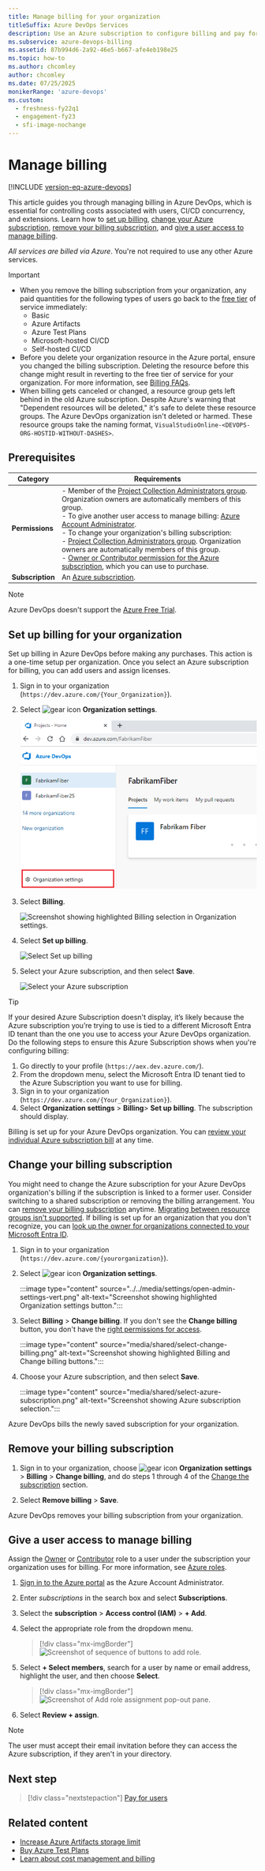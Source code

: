 ```yaml
---
title: Manage billing for your organization
titleSuffix: Azure DevOps Services
description: Use an Azure subscription to configure billing and pay for users, CI/CD concurrency, and extensions for Azure DevOps.
ms.subservice: azure-devops-billing
ms.assetid: 87b994d6-2a92-46e5-b667-afe4eb198e25
ms.topic: how-to
ms.author: chcomley
author: chcomley
ms.date: 07/25/2025
monikerRange: 'azure-devops'
ms.custom:
  - freshness-fy22q1
  - engagement-fy23
  - sfi-image-nochange
---
```


# Manage billing

[!INCLUDE [version-eq-azure-devops](../../includes/version-eq-azure-devops.md)]

This article guides you through managing billing in Azure DevOps, which is essential for controlling costs associated with users, CI/CD concurrency, and extensions. Learn how to [set up billing](#set-up-billing-for-your-organization), [change your Azure subscription](#change-your-billing-subscription), [remove your billing subscription](#remove-your-billing-subscription), and [give a user access to manage billing](#give-a-user-access-to-manage-billing).

*All services are billed via Azure*. You're not required to use any other Azure services.

> [!IMPORTANT]
> - When you remove the billing subscription from your organization, any paid quantities for the following types of users go back to the [free tier](billing-faq.yml) of service immediately:
>    - Basic
>    - Azure Artifacts
>    - Azure Test Plans
>    - Microsoft-hosted CI/CD
>    - Self-hosted CI/CD
> - Before you delete your organization resource in the Azure portal, ensure you changed the billing subscription. Deleting the resource before this change might result in reverting to the free tier of service for your organization. For more information, see [Billing FAQs](billing-faq.yml#azure-portal-integration).
> - When billing gets canceled or changed, a resource group gets left behind in the old Azure subscription. Despite Azure's warning that "Dependent resources will be deleted," it's safe to delete these resource groups. The Azure DevOps organization isn't deleted or harmed. These resource groups take the naming format, `VisualStudioOnline-<DEVOPS-ORG-HOSTID-WITHOUT-DASHES>`.

## Prerequisites

| Category | Requirements |
|--------------|-------------|
|**Permissions**| - Member of the [Project Collection Administrators group](../security/look-up-project-collection-administrators.md). Organization owners are automatically members of this group.<br> - To give another user access to manage billing: [Azure Account Administrator](/azure/cost-management-billing/manage/add-change-subscription-administrator).<br>- To change your organization's billing subscription:<br>- [Project Collection Administrators group](../security/look-up-project-collection-administrators.md). Organization owners are automatically members of this group.<br>- [Owner or Contributor permission for the Azure subscription](set-up-billing-for-your-organization-vs.md#give-a-user-access-to-manage-billing), which you can use to purchase.  |
|**Subscription**| An [Azure subscription](https://azure.microsoft.com/pricing/purchase-options/).|

> [!NOTE]
> Azure DevOps doesn't support the [Azure Free Trial](https://azure.microsoft.com/offers/ms-azr-0044p/).

<a name="set-up-billing"></a>

## Set up billing for your organization

Set up billing in Azure DevOps before making any purchases. This action is a one-time setup per organization. Once you select an Azure subscription for billing, you can add users and assign licenses.

1. Sign in to your organization (```https://dev.azure.com/{Your_Organization}```).

2. Select ![gear icon](../../media/icons/gear-icon.png) **Organization settings**.

   ![Screenshot showing highlighted Organization settings button.](../../media/settings/open-admin-settings-vert.png)
   
3. Select **Billing**.

   ![Screenshot showing highlighted Billing selection in Organization settings.](media/shared/select-billing-organization-settings.png)
   
4. Select **Set up billing**.

   ![Select Set up billing](media/shared/set-up-billing.png)
   
5. Select your Azure subscription, and then select **Save**.

   ![Select your Azure subscription](media/shared/select-azure-subscription.png)
   
> [!TIP]
> If your desired Azure Subscription doesn't display, it’s likely because the Azure subscription you’re trying to use is tied to a different Microsoft Entra ID tenant than the one you use to access your Azure DevOps organization. Do the following steps to ensure this Azure Subscription shows when you're configuring billing:
> 1. Go directly to your profile (`https://aex.dev.azure.com/`).
> 2. From the dropdown menu, select the Microsoft Entra ID tenant tied to the Azure Subscription you want to use for billing.
> 3. Sign in to your organization (`https://dev.azure.com/{Your_Organization}`).
> 4. Select **Organization settings** > **Billing**> **Set up billing**. The subscription should display.

Billing is set up for your Azure DevOps organization. You can [review your individual Azure subscription bill](/azure/cost-management-billing/understand/review-individual-bill) at any time.

<a id="change-subscription"></a>

## Change your billing subscription

You might need to change the Azure subscription for your Azure DevOps organization's billing if the subscription is linked to a former user. Consider switching to a shared subscription or removing the billing arrangement. You can [remove your billing subscription](#remove-your-billing-subscription) anytime. [Migrating between resource groups isn't supported](billing-faq.yml). If billing is set up for an organization that you don't recognize, you can [look up the owner for organizations connected to your Microsoft Entra ID](../accounts/get-list-of-organizations-connected-to-microsoft-entra-id.md).

1. Sign in to your organization (```https://dev.azure.com/{yourorganization}```).

2. Select ![gear icon](../../media/icons/gear-icon.png) **Organization settings**.

   :::image type="content" source="../../media/settings/open-admin-settings-vert.png" alt-text="Screenshot showing highlighted Organization settings button.":::

3. Select **Billing** > **Change billing**. If you don't see the **Change billing** button, you don't have the [right permissions for access](#prerequisites).

   :::image type="content" source="media/shared/select-change-billing.png" alt-text="Screenshot showing highlighted Billing and Change billing buttons.":::

4. Choose your Azure subscription, and then select **Save**.

   :::image type="content" source="media/shared/select-azure-subscription.png" alt-text="Screenshot showing Azure subscription selection.":::

Azure DevOps bills the newly saved subscription for your organization.

## Remove your billing subscription 

1. Sign in to your organization, choose ![gear icon](../../media/icons/gear-icon.png) **Organization settings** > **Billing** > **Change billing**, and do steps 1 through 4 of the [Change the subscription](#change-subscription) section.

2. Select **Remove billing** > **Save**. 

Azure DevOps removes your billing subscription from your organization.

<a name="add-backup-billing-managers"></a>

## Give a user access to manage billing

Assign the [Owner](/azure/role-based-access-control/built-in-roles#owner) or [Contributor](/azure/role-based-access-control/built-in-roles#contributor) role to a user under the subscription your organization uses for billing. For more information, see [Azure roles](/azure/role-based-access-control/rbac-and-directory-admin-roles).

1. [Sign in to the Azure portal](https://portal.azure.com/) as the Azure Account Administrator.
2. Enter *subscriptions* in the search box and select **Subscriptions**. 
3. Select the **subscription** > **Access control (IAM)** > **+ Add**.
4. Select the appropriate role from the dropdown menu.

   > [!div class="mx-imgBorder"]  
   > ![Screenshot of sequence of buttons to add role.](media/add-backup-billing-manager/add-role-to-subscription.png)

5. Select **+ Select members**, search for a user by name or email address, highlight the user, and then choose **Select**.

   > [!div class="mx-imgBorder"]  
   > ![Screenshot of Add role assignment pop-out pane.](media/add-backup-billing-manager/add-role-assignment.png)

6. Select **Review + assign**.

> [!NOTE]
> The user must accept their email invitation before they can access the Azure subscription, if they aren't in your directory.

## Next step

> [!div class="nextstepaction"]
> [Pay for users](buy-basic-access-add-users.md)

## Related content

* [Increase Azure Artifacts storage limit](../../artifacts/start-using-azure-artifacts.md#increase-artifacts-storage-limit)
* [Buy Azure Test Plans](buy-basic-access-add-users.md)
* [Learn about cost management and billing](/azure/cost-management-billing/cost-management-billing-overview)
